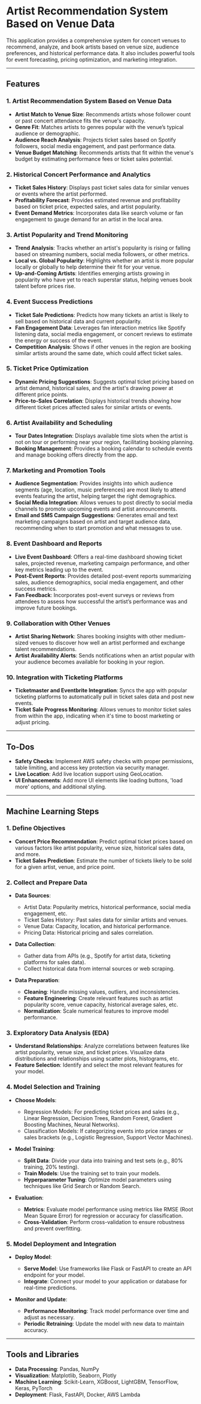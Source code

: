# Artist Recommendation System Based on Venue Data

This application provides a comprehensive system for concert venues to recommend, analyze, and book artists based on venue size, audience preferences, and historical performance data. It also includes powerful tools for event forecasting, pricing optimization, and marketing integration.

---

## Features

### 1. Artist Recommendation System Based on Venue Data
- **Artist Match to Venue Size**: Recommends artists whose follower count or past concert attendance fits the venue's capacity.
- **Genre Fit**: Matches artists to genres popular with the venue’s typical audience or demographic.
- **Audience Reach Analysis**: Projects ticket sales based on Spotify followers, social media engagement, and past performance data.
- **Venue Budget Matching**: Recommends artists that fit within the venue's budget by estimating performance fees or ticket sales potential.

### 2. Historical Concert Performance and Analytics
- **Ticket Sales History**: Displays past ticket sales data for similar venues or events where the artist performed.
- **Profitability Forecast**: Provides estimated revenue and profitability based on ticket price, expected sales, and artist popularity.
- **Event Demand Metrics**: Incorporates data like search volume or fan engagement to gauge demand for an artist in the local area.

### 3. Artist Popularity and Trend Monitoring
- **Trend Analysis**: Tracks whether an artist's popularity is rising or falling based on streaming numbers, social media followers, or other metrics.
- **Local vs. Global Popularity**: Highlights whether an artist is more popular locally or globally to help determine their fit for your venue.
- **Up-and-Coming Artists**: Identifies emerging artists growing in popularity who have yet to reach superstar status, helping venues book talent before prices rise.

### 4. Event Success Predictions
- **Ticket Sale Predictions**: Predicts how many tickets an artist is likely to sell based on historical data and current popularity.
- **Fan Engagement Data**: Leverages fan interaction metrics like Spotify listening data, social media engagement, or concert reviews to estimate the energy or success of the event.
- **Competition Analysis**: Shows if other venues in the region are booking similar artists around the same date, which could affect ticket sales.

### 5. Ticket Price Optimization
- **Dynamic Pricing Suggestions**: Suggests optimal ticket pricing based on artist demand, historical sales, and the artist's drawing power at different price points.
- **Price-to-Sales Correlation**: Displays historical trends showing how different ticket prices affected sales for similar artists or events.

### 6. Artist Availability and Scheduling
- **Tour Dates Integration**: Displays available time slots when the artist is not on tour or performing near your region, facilitating booking planning.
- **Booking Management**: Provides a booking calendar to schedule events and manage booking offers directly from the app.

### 7. Marketing and Promotion Tools
- **Audience Segmentation**: Provides insights into which audience segments (age, location, music preferences) are most likely to attend events featuring the artist, helping target the right demographics.
- **Social Media Integration**: Allows venues to post directly to social media channels to promote upcoming events and artist announcements.
- **Email and SMS Campaign Suggestions**: Generates email and text marketing campaigns based on artist and target audience data, recommending when to start promotion and what messages to use.

### 8. Event Dashboard and Reports
- **Live Event Dashboard**: Offers a real-time dashboard showing ticket sales, projected revenue, marketing campaign performance, and other key metrics leading up to the event.
- **Post-Event Reports**: Provides detailed post-event reports summarizing sales, audience demographics, social media engagement, and other success metrics.
- **Fan Feedback**: Incorporates post-event surveys or reviews from attendees to assess how successful the artist’s performance was and improve future bookings.

### 9. Collaboration with Other Venues
- **Artist Sharing Network**: Shares booking insights with other medium-sized venues to discover how well an artist performed and exchange talent recommendations.
- **Artist Availability Alerts**: Sends notifications when an artist popular with your audience becomes available for booking in your region.

### 10. Integration with Ticketing Platforms
- **Ticketmaster and Eventbrite Integration**: Syncs the app with popular ticketing platforms to automatically pull in ticket sales data and post new events.
- **Ticket Sale Progress Monitoring**: Allows venues to monitor ticket sales from within the app, indicating when it's time to boost marketing or adjust pricing.

---

## To-Dos

- **Safety Checks**: Implement AWS safety checks with proper permissions, table limiting, and access key protection via security manager.
- **Live Location**: Add live location support using GeoLocation.
- **UI Enhancements**: Add more UI elements like loading buttons, 'load more' options, and additional styling.

---

## Machine Learning Steps

### 1. Define Objectives
- **Concert Price Recommendation**: Predict optimal ticket prices based on various factors like artist popularity, venue size, historical sales data, and more.
- **Ticket Sales Prediction**: Estimate the number of tickets likely to be sold for a given artist, venue, and price point.

### 2. Collect and Prepare Data
- **Data Sources**:
  - Artist Data: Popularity metrics, historical performance, social media engagement, etc.
  - Ticket Sales History: Past sales data for similar artists and venues.
  - Venue Data: Capacity, location, and historical performance.
  - Pricing Data: Historical pricing and sales correlation.
  
- **Data Collection**:
  - Gather data from APIs (e.g., Spotify for artist data, ticketing platforms for sales data).
  - Collect historical data from internal sources or web scraping.

- **Data Preparation**:
  - **Cleaning**: Handle missing values, outliers, and inconsistencies.
  - **Feature Engineering**: Create relevant features such as artist popularity score, venue capacity, historical average sales, etc.
  - **Normalization**: Scale numerical features to improve model performance.

### 3. Exploratory Data Analysis (EDA)
- **Understand Relationships**: Analyze correlations between features like artist popularity, venue size, and ticket prices. Visualize data distributions and relationships using scatter plots, histograms, etc.
- **Feature Selection**: Identify and select the most relevant features for your model.

### 4. Model Selection and Training
- **Choose Models**:
  - Regression Models: For predicting ticket prices and sales (e.g., Linear Regression, Decision Trees, Random Forest, Gradient Boosting Machines, Neural Networks).
  - Classification Models: If categorizing events into price ranges or sales brackets (e.g., Logistic Regression, Support Vector Machines).
  
- **Model Training**:
  - **Split Data**: Divide your data into training and test sets (e.g., 80% training, 20% testing).
  - **Train Models**: Use the training set to train your models.
  - **Hyperparameter Tuning**: Optimize model parameters using techniques like Grid Search or Random Search.
  
- **Evaluation**:
  - **Metrics**: Evaluate model performance using metrics like RMSE (Root Mean Square Error) for regression or accuracy for classification.
  - **Cross-Validation**: Perform cross-validation to ensure robustness and prevent overfitting.

### 5. Model Deployment and Integration
- **Deploy Model**:
  - **Serve Model**: Use frameworks like Flask or FastAPI to create an API endpoint for your model.
  - **Integrate**: Connect your model to your application or database for real-time predictions.
  
- **Monitor and Update**:
  - **Performance Monitoring**: Track model performance over time and adjust as necessary.
  - **Periodic Retraining**: Update the model with new data to maintain accuracy.

---

## Tools and Libraries
- **Data Processing**: Pandas, NumPy
- **Visualization**: Matplotlib, Seaborn, Plotly
- **Machine Learning**: Scikit-Learn, XGBoost, LightGBM, TensorFlow, Keras, PyTorch
- **Deployment**: Flask, FastAPI, Docker, AWS Lambda
